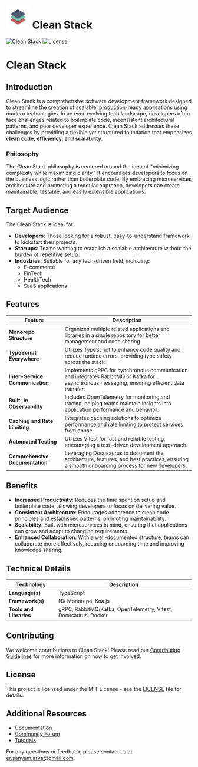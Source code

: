 # <img src="./apps/clean-docs/static/img/logo.svg" alt="Logo" width="64"/> Clean Stack

![Clean Stack](https://img.shields.io/badge/Clean%20Stack-v1.0.0-blue) ![License](https://img.shields.io/badge/License-MIT-green)

# Clean Stack

## **Introduction**
Clean Stack is a comprehensive software development framework designed to streamline the creation of scalable, production-ready applications using modern technologies. In an ever-evolving tech landscape, developers often face challenges related to boilerplate code, inconsistent architectural patterns, and poor developer experience. Clean Stack addresses these challenges by providing a flexible yet structured foundation that emphasizes **clean code**, **efficiency**, and **scalability**.

### Philosophy
The Clean Stack philosophy is centered around the idea of "minimizing complexity while maximizing clarity." It encourages developers to focus on the business logic rather than boilerplate code. By embracing microservices architecture and promoting a modular approach, developers can create maintainable, testable, and easily extensible applications.

## **Target Audience**
The Clean Stack is ideal for:
- **Developers**: Those looking for a robust, easy-to-understand framework to kickstart their projects.
- **Startups**: Teams wanting to establish a scalable architecture without the burden of repetitive setup.
- **Industries**: Suitable for any tech-driven field, including:
  - E-commerce
  - FinTech
  - HealthTech
  - SaaS applications

## **Features**
| Feature                         | Description                                                                                                                                  |
| ------------------------------- | -------------------------------------------------------------------------------------------------------------------------------------------- |
| **Monorepo Structure**          | Organizes multiple related applications and libraries in a single repository for better management and code sharing.                         |
| **TypeScript Everywhere**       | Utilizes TypeScript to enhance code quality and reduce runtime errors, providing type safety across the stack.                               |
| **Inter-Service Communication** | Implements gRPC for synchronous communication and integrates RabbitMQ or Kafka for asynchronous messaging, ensuring efficient data transfer. |
| **Built-in Observability**      | Includes OpenTelemetry for monitoring and tracing, helping teams maintain insights into application performance and behavior.                |
| **Caching and Rate Limiting**   | Integrates caching solutions to optimize performance and rate limiting to protect services from abuse.                                       |
| **Automated Testing**           | Utilizes Vitest for fast and reliable testing, encouraging a test-driven development approach.                                               |
| **Comprehensive Documentation** | Leveraging Docusaurus to document the architecture, features, and best practices, ensuring a smooth onboarding process for new developers.   |

## **Benefits**
- **Increased Productivity**: Reduces the time spent on setup and boilerplate code, allowing developers to focus on delivering value.
- **Consistent Architecture**: Encourages adherence to clean code principles and established patterns, promoting maintainability.
- **Scalability**: Built with microservices in mind, ensuring that applications can grow and adapt to changing requirements.
- **Enhanced Collaboration**: With a well-documented structure, teams can collaborate more effectively, reducing onboarding time and improving knowledge sharing.

## **Technical Details**
| Technology              | Description                                                     |
| ----------------------- | --------------------------------------------------------------- |
| **Language(s)**         | TypeScript                                                      |
| **Framework(s)**        | NX Monorepo, Koa.js                                             |
| **Tools and Libraries** | gRPC, RabbitMQ/Kafka, OpenTelemetry, Vitest, Docusaurus, Docker |

## Contributing

We welcome contributions to Clean Stack! Please read our [Contributing Guidelines](CONTRIBUTING.md) for more information on how to get involved.

## License

This project is licensed under the MIT License - see the [LICENSE](LICENSE) file for details.

## Additional Resources

- [Documentation](https://clean-stack.sanyamarya.com/)
- [Community Forum](https://your-community-link)
- [Tutorials](https://your-tutorials-link)

For any questions or feedback, please contact us at [er.sanyam.arya@gmail.com](mailto:er.sanyam.arya@gmail.com).
